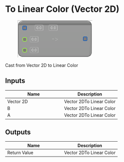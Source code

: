 # To Linear Color (Vector 2D)

<div align="left" data-full-width="false">

<figure><img src="to_linear_color_-vector_2d.png" alt=""><figcaption></figcaption></figure>

</div>

Cast from Vector 2D to Linear Color

## Inputs

<table>
<thead><tr><th width="170">Name</th><th>Description</th></tr></thead>
<tbody>
<tr><td>Vector 2D</td><td>Vector 2DTo Linear Color</td></tr>
<tr><td>B</td><td>Vector 2DTo Linear Color</td></tr>
<tr><td>A</td><td>Vector 2DTo Linear Color</td></tr>
</tbody>
</table>

## Outputs

<table>
<thead><tr><th width="170">Name</th><th>Description</th></tr></thead>
<tbody>
<tr><td>Return Value</td><td>Vector 2DTo Linear Color</td></tr>
</tbody>
</table>